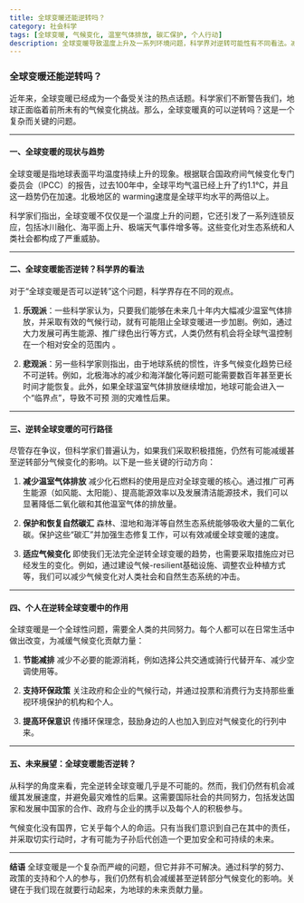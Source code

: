 ```yaml
---
title: 全球变暖还能逆转吗？
category: 社会科学
tags: [全球变暖, 气候变化, 温室气体排放, 碳汇保护, 个人行动]
description: 全球变暖导致温度上升及一系列环境问题，科学界对逆转可能性有不同看法。减少温室气体排放和保护自然碳汇是关键措施，个人可通过节能减排等方式参与。虽然完全逆转困难，但通过全球合作和个人努力，能有效减缓其影响，避免最坏情况发生。
---
```

### 全球变暖还能逆转吗？

近年来，全球变暖已经成为一个备受关注的热点话题。科学家们不断警告我们，地球正面临着前所未有的气候变化挑战。那么，全球变暖真的可以逆转吗？这是一个复杂而关键的问题。

---

#### 一、全球变暖的现状与趋势

全球变暖是指地球表面平均温度持续上升的现象。根据联合国政府间气候变化专门委员会（IPCC）的报告，过去100年中，全球平均气温已经上升了约1.1°C，并且这一趋势仍在加速。北极地区的 warming速度是全球平均水平的两倍以上。

科学家们指出，全球变暖不仅仅是一个温度上升的问题，它还引发了一系列连锁反应，包括冰川融化、海平面上升、极端天气事件增多等。这些变化对生态系统和人类社会都构成了严重威胁。

---

#### 二、全球变暖能否逆转？科学界的看法

对于“全球变暖是否可以逆转”这个问题，科学界存在不同的观点。

1. **乐观派**：一些科学家认为，只要我们能够在未来几十年内大幅减少温室气体排放，并采取有效的气候行动，就有可能阻止全球变暖进一步加剧。例如，通过大力发展可再生能源、推广绿色出行等方式，人类仍然有机会将全球气温控制在一个相对安全的范围内
。

2. **悲观派**：另一些科学家则指出，由于地球系统的惯性，许多气候变化趋势已经不可逆转。例如，北极海冰的减少和海洋酸化等问题可能需要数百年甚至更长时间才能恢复。此外，如果全球温室气体排放继续增加，地球可能会进入一个“临界点”，导致不可预
测的灾难性后果。

---

#### 三、逆转全球变暖的可行路径

尽管存在争议，但科学家们普遍认为，如果我们采取积极措施，仍然有可能减缓甚至逆转部分气候变化的影响。以下是一些关键的行动方向：

1. **减少温室气体排放**
   减少化石燃料的使用是应对全球变暖的核心。通过推广可再生能源（如风能、太阳能）、提高能源效率以及发展清洁能源技术，我们可以显著降低二氧化碳和其他温室气体的排放量。

2. **保护和恢复自然碳汇**
   森林、湿地和海洋等自然生态系统能够吸收大量的二氧化碳。保护这些“碳汇”并加强生态修复工作，可以有效减缓全球变暖的速度。

3. **适应气候变化**
   即使我们无法完全逆转全球变暖的趋势，也需要采取措施应对已经发生的变化。例如，通过建设气候-resilient基础设施、调整农业种植方式等，我们可以减少气候变化对人类社会和自然生态系统的冲击。

---

#### 四、个人在逆转全球变暖中的作用

全球变暖是一个全球性问题，需要全人类的共同努力。每个人都可以在日常生活中做出改变，为减缓气候变化贡献力量：

1. **节能减排**
   减少不必要的能源消耗，例如选择公共交通或骑行代替开车、减少空调使用等。

2. **支持环保政策**
   关注政府和企业的气候行动，并通过投票和消费行为支持那些重视环境保护的机构和个人。

3. **提高环保意识**
   传播环保理念，鼓励身边的人也加入到应对气候变化的行列中来。

---

#### 五、未来展望：全球变暖能否逆转？

从科学的角度来看，完全逆转全球变暖几乎是不可能的。然而，我们仍然有机会减缓其发展速度，并避免最灾难性的后果。这需要国际社会的共同努力，包括发达国家和发展中国家的合作、政府与企业的携手以及每个人的积极参与。

气候变化没有国界，它关乎每个人的命运。只有当我们意识到自己在其中的责任，并采取切实行动时，才有可能为子孙后代创造一个更加安全和可持续的未来。

---

**结语**
全球变暖是一个复杂而严峻的问题，但它并非不可解决。通过科学的努力、政策的支持和个人的参与，我们仍然有机会减缓甚至逆转部分气候变化的影响。关键在于我们现在就要行动起来，为地球的未来贡献力量。